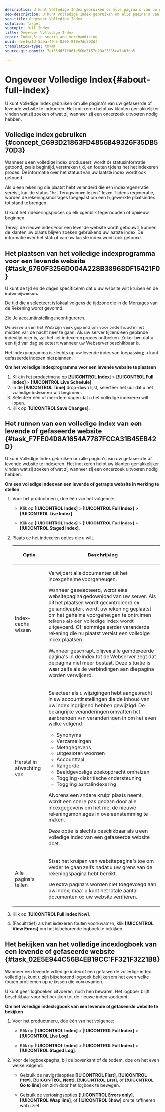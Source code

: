 ```yaml
---
description: U kunt Volledige Index gebruiken om alle pagina's van uw gefaseerde of levende website te indexeren. Het indexeren helpt uw klanten gemakkelijker vinden wat zij zoeken of wat zij wanneer zij een onderzoek uitvoeren nodig hebben.
seo-description: U kunt Volledige Index gebruiken om alle pagina's van uw gefaseerde of levende website te indexeren. Het indexeren helpt uw klanten gemakkelijker vinden wat zij zoeken of wat zij wanneer zij een onderzoek uitvoeren nodig hebben.
seo-title: Ongeveer Volledige Index
solution: Target
subtopic: Full Index
title: Ongeveer Volledige Index
topic: Index,Site search and merchandising
uuid: dce1eafd-5aea-4945-8305-8f9e7dc392df
translation-type: tm+mt
source-git-commit: 7af85dd37f06fe506e5f57e28a25385ca7ab3db5

---
```



# Ongeveer Volledige Index{#about-full-index}

U kunt Volledige Index gebruiken om alle pagina&#39;s van uw gefaseerde of levende website te indexeren. Het indexeren helpt uw klanten gemakkelijker vinden wat zij zoeken of wat zij wanneer zij een onderzoek uitvoeren nodig hebben.

## Volledige index gebruiken {#concept_C69BD21863FD4856B49326F35DB570D3}

Wanneer u een volledige index produceert, wordt de statusinformatie getoond, zoals begintijd, verstreken tijd, en fouten tijdens het het indexeren proces. De informatie over het statuut van uw laatste index wordt ook getoond.

Als u een rekening die plaatst hebt veranderd die een indexregeneratie vereist, kan de status &quot;het Terugwinnen lezen.&quot; lezen Tijdens regeneratie, worden de rekeningsmontages toegepast om een bijgewerkte plaatsindex tot stand te brengen.

U kunt het indexeringsproces op elk ogenblik tegenhouden of opnieuw beginnen.

Terwijl de nieuwe index voor een levende website wordt gebouwd, kunnen de klanten uw plaats blijven zoeken gebruikend uw laatste index. De informatie over het statuut van uw laatste index wordt ook getoond.

## Het plaatsen van het volledige indexprogramma voor een levende website {#task_6760F3256D004A228B38968DF15421F0}

U kunt de tijd en de dagen specificeren dat u uw website wilt kruipen en de index bijwerken.

De tijd die u selecteert is lokaal volgens de tijdzone die in de Montages van de Rekening wordt gevormd.

Zie [Je accountinstellingen](../c-about-settings-menu/c-about-account-options-menu.md#task_80A38D0C8E4F453395BD67B81E4B45D9)configureren.

De servers van het Web zijn vaak gepland om voor onderhoud in het midden van de nacht neer te gaan. Als uw server tijdens een geplande indextijd neer is, zal het het indexeren proces ontbreken. Zeker ben dat u een tijd van dag selecteert wanneer uw Webserver beschikbaar is.

Het indexprogramma is slechts op uw levende index van toepassing; u kunt gefaseerde indexen niet plannen.

**Om het volledige indexprogramma voor een levende website te plaatsen**

1. Klik in het productmenu op **[!UICONTROL Index]** > **[!UICONTROL Full Index]** > **[!UICONTROL Live Schedule]**.
1. In de **[!UICONTROL Time]** drop-down lijst, selecteer het uur dat u het volledige indexeren wilt beginnen.
1. Selecteer één of meerdere dagen dat u het volledige indexeren wilt lopen.
1. Klik op **[!UICONTROL Save Changes]**.

## Het runnen van een volledige index van een levende of gefaseerde website {#task_F7FE04D8A1654A7787FCCA31B45EB42D}

U kunt Volledige Index gebruiken om alle pagina&#39;s van uw gefaseerde of levende website te indexeren. Het indexeren helpt uw klanten gemakkelijker vinden wat zij zoeken of wat zij wanneer zij een onderzoek uitvoeren nodig hebben.

**Om een volledige index van een levende of getrapte website in werking te stellen**

1. Voor het productmenu, doe één van het volgende:

   * Klik op **[!UICONTROL Index]** > **[!UICONTROL Full Index]** > **[!UICONTROL Live Index]**.

   * Klik op **[!UICONTROL Index]** > **[!UICONTROL Full Index]** > **[!UICONTROL Staged Index]**.

1. Plaats de het indexeren opties die u wilt.

   <table> 
    <thead> 
    <tr> 
    <th colname="col1" class="entry"> <p>Optie </p> </th> 
    <th colname="col2" class="entry"> <p>Beschrijving </p> </th> 
    </tr> 
    </thead>
    <tbody> 
    <tr> 
    <td colname="col1"> <p>Index-cache wissen </p> </td> 
    <td colname="col2"> <p>Verwijdert alle documenten uit het indexgeheime voorgeheugen. </p> <p>Wanneer geselecteerd, wordt elke websitepagina gedownload van uw server. Als dit het plaatsen wordt gecontroleerd en gehandicapten, wordt uw rekening geplaatst om het geheime voorgeheugen te ontruimen telkens als een volledige index wordt uitgevoerd. Of, sommige eerder veranderde rekening die nu plaatst vereist een volledige index plaatsen. </p> <p>Wanneer geschrapt, blijven alle geïndexeerde pagina's in de index tot de Webserver zegt dat de pagina niet meer bestaat. Deze situatie is waar zelfs als de verbindingen aan die pagina worden verwijderd. </p> </td> 
    </tr> 
    <tr> 
    <td colname="col1"> <p>Herstel in afwachting van </p> </td> 
    <td colname="col2"> <p>Selecteer als u wijzigingen hebt aangebracht in uw accountinstellingen die de inhoud van uw index ingrijpend hebben gewijzigd. De belangrijke veranderingen omvatten het aanbrengen van veranderingen in om het even welke volgend: 
    <ul id="ul_4EB8FF692FEB47BBB9A64D61299380D1"> 
    <li id="li_7CF8D286512F4210BEA3DB9F0EFA097A">Synonyms </li> 
    <li id="li_8178ABC342BB4365B3927E20433756E3">Verzamelingen </li> 
    <li id="li_57C8BD06BFA64AFAA2C9EF2CC59520EF">Metagegevens </li> 
    <li id="li_C4B6A7DA023B4A43991D03EC592170C9">Uitgesloten woorden </li> 
    <li id="li_9E0AD4B6DDC24A5A8FB5C2C1CCD5348A">Accounttaal </li> 
    <li id="li_338F107547DF48AAA0EF90F4AD8664A5">Rangorde </li> 
    <li id="li_7F49B86D94974E79AAD381A64A1400F2">Beeldgevoelige zoekopdracht omhelzen </li> 
    <li id="li_E8FE6EE240A840AC826ADF4294AAC6F6">Toggling-diakritische ondersteuning </li> 
    <li id="li_51763D482DCB4ED0972966F492B8C0F2">Toggling aantalindexering </li> 
    </ul> </p> <p>Alvorens een andere kruipt plaats neemt, wordt een snelle pas gedaan door alle indexgegevens om het met de nieuwe rekeningsmontages in overeenstemming te maken. </p> <p>Deze optie is slechts beschikbaar als u een volledige index van een gefaseerde website doet. </p> </td> 
    </tr> 
    <tr> 
    <td colname="col1"> <p>Alle pagina's tellen </p> </td> 
    <td colname="col2"> <p>Staat het kruipen van websitepagina's toe om verder te gaan zelfs nadat u uw grens van de rekeningspagina hebt bereikt. </p> <p>De extra pagina's worden niet toegevoegd aan uw index, maar u kunt het totale aantal documenten op uw website verifiëren. </p> </td> 
    </tr> 
    </tbody> 
    </table>

1. Klik op **[!UICONTROL Full Index Now]**.
1. (Facultatief) als het indexeren fouten voorkwamen, klik **[!UICONTROL View Errors]** om het bijbehorende logboek te bekijken.

## Het bekijken van het volledige indexlogboek van een levende of gefaseerde website {#task_02E5E944C56B4EB19CC1FF321F3221B8}

Wanneer een levende volledige index of een gefaseerde volledige index volledig is, kunt u zijn bijbehorend logboek bekijken om het even welke fouten problemen op te lossen die voorkwamen.

U kunt geen logboeken uitvoeren, noch hen bewaren. Het logboek blijft beschikbaar voor het bekijken tot de nieuwe index voorkomt.

**Om het volledige indexlogboek van een levende of gefaseerde website te bekijken**

1. Voor het productmenu, doe één van het volgende:

   * Klik op **[!UICONTROL Index]** > **[!UICONTROL Full Index]** > **[!UICONTROL Live Log]**.

   * Klik op **[!UICONTROL Index]** > **[!UICONTROL Full Index]** > **[!UICONTROL Staged Log]**.

1. Voor de logboekpagina, bij de bovenkant of de bodem, doe om het even welke volgend:

   * Gebruik de navigatieopties **[!UICONTROL First]**, **[!UICONTROL Prev]**, **[!UICONTROL Next]**, **[!UICONTROL Last]**, of **[!UICONTROL Go to line]** om zich door het logboek te bewegen.

   * Gebruik de vertoningsopties **[!UICONTROL Errors only]**, **[!UICONTROL Wrap line]**, of **[!UICONTROL Show]** om te raffineren wat u ziet.

